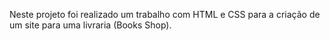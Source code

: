 Neste projeto foi realizado um trabalho com HTML e CSS para a criação de um site para uma livraria (Books Shop).
